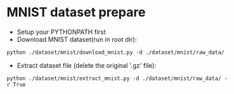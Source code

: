 # MNIST dataset prepare

- Setup your PYTHONPATH first
- Download MNIST dataset(run in root dir):
```
python ./dataset/mnist/download_mnist.py -d ./dataset/mnist/raw_data/
```
- Extract dataset file (delete the original '.gz' file):
```
python ./dataset/mnist/extract_mnist.py -d ./dataset/mnist/raw_data/ -r True
```
